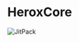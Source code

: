 # HeroxCore
<img alt="JitPack" src="https://img.shields.io/jitpack/version/com.github.HeroxWar/HeroxCore">

